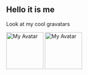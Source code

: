 ## Hello it is me
Look at my cool gravatars

<img src="https://github.com/Q-bh.png" alt="My Avatar" width="100"/>
<img src="https://secure.gravatar.com/avatar/c6bd57398a8b04f1329c7f3a15d67621e62b534578b81065ae7baf57bfe00de0?s=1600&d=identicon" alt="My Avatar" width="100"/>

<!--
**Q-bh/q-bh** is a ✨ _special_ ✨ repository because its `README.md` (this file) appears on your GitHub profile.

Here are some ideas to get you started:

- 🔭 I’m currently working on ...
- 🌱 I’m currently learning ...
- 👯 I’m looking to collaborate on ...
- 🤔 I’m looking for help with ...
- 💬 Ask me about ...
- 📫 How to reach me: ...
- 😄 Pronouns: ...
- ⚡ Fun fact: ...
-->
